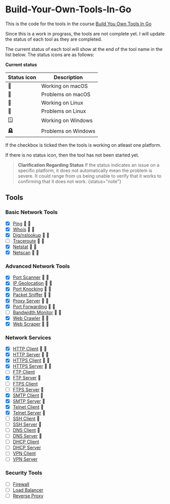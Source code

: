 # Build-Your-Own-Tools-In-Go

This is the code for the tools in the course [Build You Own Tools In Go](https://codedeviate.github.io/aicollection/go-build-your-own-tools.html)

Since this is a work in prograss, the tools are not complete yet. I will update the status of each tool as they are completed.

The current status of each tool will show at the end of the tool name in the list below. The status icons are as follows:

**Current status**

| Status icon   | Description         |
| ------------- | ------------------- |
| :green_apple: | Working on macOS    |
| :apple:       | Problems on macOS   |
| :penguin:     | Working on Linux    |
| :chicken:     | Problems on Linux   |
| :window:     | Working on Windows  |
| :headstone:   | Problems on Windows |

If the checkbox is ticked then the tools is working on atleast one platform.

If there is no status icon, then the tool has not been started yet.

> **Clarification Regarding Status**
> If the status indicates an issue on a specific platform, it does not automatically mean the problem is severe. It could range from us being unable to verify that it works to confirming that it does not work.
> {status="note"}

## Tools

### Basic Network Tools
- [x] [Ping](./ping) :penguin: :green_apple:
- [x] [Whois](./whois) :penguin: :green_apple:
- [x] [Dig/nslookup](./dnslookup) :penguin: :green_apple:
- [ ] [Traceroute](./traceroute) :chicken: :apple:
- [x] [Netstat](./netstat) :chicken: :green_apple:
- [x] [Netscan](./netscan) :chicken: :green_apple:

### Advanced Network Tools
- [x] [Port Scanner](./portscanner) :penguin: :green_apple:
- [x] [IP Geolocation](./ipgeolocation) :penguin: :green_apple:
- [x] [Port Knocking](./portknocking) :penguin: :green_apple:
- [x] [Packet Sniffer](./packetsniffer) :chicken: :green_apple:
- [x] [Proxy Server](./proxyserver) :chicken: :green_apple:
- [x] [Port Forwarding](./portforwarding) :chicken: :green_apple:
- [ ] [Bandwidth Monitor](./bandwidthmonitor) :chicken: :apple:
- [x] [Web Crawler](./webcrawler) :chicken: :green_apple:
- [x] [Web Scraper](./webscraper) :chicken: :green_apple:

### Network Services
- [x] [HTTP Client](./httpclient) :penguin: :green_apple:
- [x] [HTTP Server](./httpserver) :chicken: :green_apple:
- [x] [HTTPS Client](./httpsclient) :penguin: :green_apple:
- [x] [HTTPS Server](./httpsserver) :chicken: :green_apple:
- [ ] [FTP Client](./ftpclient)
- [x] [FTP Server](./ftpserver) :green_apple:
- [ ] [FTPS Client](./ftpsclient)
- [ ] [FTPS Server](./ftpsserver) :apple:
- [x] [SMTP Client](./smtpclient) :green_apple:
- [x] [SMTP Server](./smtpserver) :green_apple:
- [x] [Telnet Client](./telnetclient) :green_apple:
- [x] [Telnet Server](./telnetserver) :green_apple:
- [ ] [SSH Client](./sshclient) :apple:
- [ ] [SSH Server](./sshserver) :apple:
- [ ] [DNS Client](./dnsclient) :apple:
- [ ] [DNS Server](./dnsserver) :apple:
- [ ] [DHCP Client](./dhcpclient)
- [ ] [DHCP Server](./dhcpserver)
- [ ] [VPN Client](./vpnclient)
- [ ] [VPN Server](./vpnserver)

### Security Tools
- [ ] [Firewall](./firewall)
- [ ] [Load Balancer](./loadbalancer)
- [ ] [Reverse Proxy](./reverseproxy)
